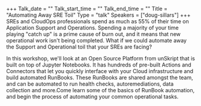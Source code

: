 +++
Talk_date = ""
Talk_start_time = ""
Talk_end_time = ""
Title = "Automating Away SRE Toil"
Type = "talk"
Speakers = ["doug-sillars"]
+++
SREs and CloudOps professionals spend as much as 55% of their time on Application Support and Operations.  Spending a majority of your time playing "catch up" is a prime cause of burn out, and it means that new operational work isn't being completed.  What if we could automate away the Support and Operational toil that your SREs are facing?

In this workshop, we'll look at an Open Source Platform from unSkript that is built on top of Jupyter Notebooks.  It has hundreds of pre-built Actions and Connectors that let you quickly interface with your Cloud infrastructure and build automated RunBooks.  These RunBooks are shared amongst the team, and can be automated to run health checks, autoremediations, data collection and more.Come learn some of the basics of RunBook automation, and begin the process of automating your common operational tasks.
